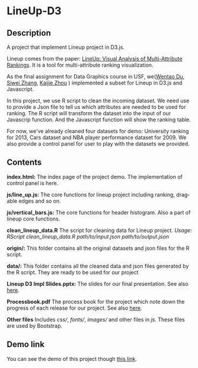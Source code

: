 # LineUp-D3
## Description
A project that implement Lineup project in D3.js.

Lineup comes from the paper: [LineUp: Visual Analysis of Multi-Attribute Rankings](http://www.jku.at/cg/content/e152197/e212741/2013_InfoVis_Gratzl_LineUp.pdf). It is a tool for multi-attribute ranking visualization.

As the final assignment for Data Graphics course in USF, we\([Wentao Du](https://github.com/VictorDu), [Siwei Zhang](https://github.com/daniel0128), [Kaijie Zhou](https://github.com/kaijiezhou) \) implemented a subset for Lineup in D3.js and Javascript.

In this project, we use R script to clean the incoming dataset. We need use to provide a Json file to tell us which attributes are needed to be used for ranking. The R script will transform the dataset into the input of our Javascrip function. And the Javascript function will show the ranking table.

For now, we've already cleaned four datasets for demo: University ranking for 2013, Cars dataset and NBA player performance dataset for 2009. We also provide a control panel for user to play with the datasets we provided.
## Contents
**index.html:** The index page of the project demo. The implementation of control panel is here.

**js/line_up.js:** The core functions for lineup project including ranking, drag-able edges and so on.

**js/vertical_bars.js:** The core functions for header histogram. Also a part of lineup core functions.

**clean_lineup_data.R** The script for cleaning data for Lineup project. *Usage*: *RScript clean_lineup_data.R path/to/input.json path/to/output.json*

**origin/:** This folder contains all the original datasets and json files for the R script.

**data/:** This folder contains all the cleaned data and json files generated by the R script. They are ready to be used for our project

**Lineup D3 Impl Slides.pptx:** The slides for our final presentation. See also [here](https://docs.google.com/a/dons.usfca.edu/presentation/d/1NqDgILNa2NBvdJZY9Ar2MIBBa_Si_dhg5cbxnQlMGuY/edit?usp=sharing).
 
**Processbook.pdf** The process book for the project which note down the progress of each release for our project. See also [here](https://docs.google.com/a/dons.usfca.edu/document/d/1P7L8JKjeKfg6s4DxLIJXFU6Qo_s0wf4lckfILkLNtjk/edit?usp=sharing).

**Other files** Includes *css/*, *fonts/*, *images/* and other files in *js*. These files are used by Bootstrap.

## Demo link

You can see the demo of this project though [this link](http://victordu.github.io/LineUp-D3/).



